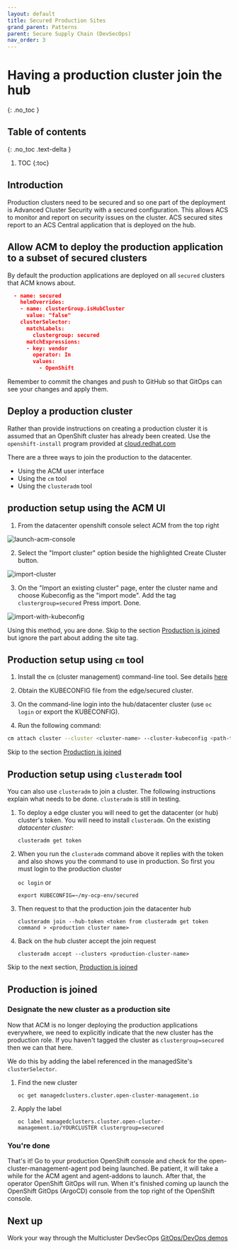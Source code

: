 ```yaml
---
layout: default
title: Secured Production Sites
grand_parent: Patterns
parent: Secure Supply Chain (DevSecOps)
nav_order: 3
---
```


# Having a production cluster join the hub

{: .no_toc }

## Table of contents

{: .no_toc .text-delta }

1. TOC
{:toc}

## Introduction

Production clusters need to be secured and so one part of the deployment is Advanced Cluster Security with a secured configuration. This allows ACS to monitor and report on security issues on the cluster. ACS secured sites report to an ACS Central application that is deployed on the hub.

## Allow ACM to deploy the production application to a subset of secured clusters

By default the production applications are deployed on all `secured` clusters that ACM knows about.

```json
  - name: secured
    helmOverrides:
    - name: clusterGroup.isHubCluster
      value: "false"
    clusterSelector:
      matchLabels:
        clustergroup: secured
      matchExpressions:
      - key: vendor
        operator: In
        values:
          - OpenShift
```

Remember to commit the changes and push to GitHub so that GitOps can see
your changes and apply them.

## Deploy a production cluster

Rather than provide instructions on creating a production cluster it is assumed
that an OpenShift cluster has already been created. Use the `openshift-install` program provided at [cloud.redhat.com](https://console.redhat.com/openshift/create "Create an OpenShift cluster")

There are a three ways to join the production to the datacenter.

* Using the ACM user interface
* Using the `cm` tool
* Using the `clusteradm` tool

## production setup using the ACM UI

1. From the datacenter openshift console select ACM from the top right

![launch-acm-console](/images/launch-acm-console.png "Launch ACM console")

2. Select the "Import cluster" option beside the highlighted Create Cluster button.

![import-cluster](/images/import-cluster.png "Select Import cluster")

3. On the "Import an existing cluster" page, enter the cluster name and choose Kubeconfig as the "import mode". Add the tag `clustergroup=secured` Press import. Done.

![import-with-kubeconfig](/images/import-with-kubeconfig.png "Import using kubeconfig")

Using this method, you are done. Skip to the section [Production is joined](#production-is-joined) but ignore the part about adding the site tag.

## Production setup using `cm` tool

1. Install the `cm` (cluster management) command-line tool. See details [here](https://github.com/open-cluster-management/cm-cli/#installation)

1. Obtain the KUBECONFIG file from the edge/secured cluster.

1. On the command-line login into the hub/datacenter cluster (use `oc login` or export the KUBECONFIG).

1. Run the following command:

```sh
cm attach cluster --cluster <cluster-name> --cluster-kubeconfig <path-to-KUBECONFIG>
```

Skip to the section [Production is joined](#production-is-joined)

## Production setup using `clusteradm` tool

You can also use `clusteradm` to join a cluster. The following instructions explain what needs to be done. `clusteradm` is still in testing.

1. To deploy a edge cluster you will need to get the datacenter (or hub) cluster's token. You will need to install `clusteradm`.  On the existing *datacenter cluster*:

   `clusteradm get token`

1. When you run the `clusteradm` command above it replies with the token and also shows you the command to use in production. So first you must login to the production cluster

   `oc login`
   or

   `export KUBECONFIG=~/my-ocp-env/secured`

1. Then request to that the production join the datacenter hub

   `clusteradm join --hub-token <token from clusteradm get token command > <production cluster name>`

1. Back on the hub cluster accept the join request

   `clusteradm accept --clusters <production-cluster-name>`

Skip to the next section, [Production is joined](#production-is-joined)

## Production is joined

### Designate the new cluster as a production site

Now that ACM is no longer deploying the production applications everywhere, we need
to explicitly indicate that the new cluster has the production role. If you haven't tagged the cluster as `clustergroup=secured` then we can that here.

We do this by adding the label referenced in the managedSite's `clusterSelector`.

1. Find the new cluster

   `oc get managedclusters.cluster.open-cluster-management.io`

1. Apply the label

   `oc label managedclusters.cluster.open-cluster-management.io/YOURCLUSTER clustergroup=secured`

### You're done

That's it! Go to your production OpenShift console and check for the open-cluster-management-agent pod being launched. Be patient, it will take a while for the ACM agent and agent-addons to launch. After that, the operator OpenShift GitOps will run. When it's finished coming up launch the OpenShift GitOps (ArgoCD) console from the top right of the OpenShift console.

## Next up

Work your way through the Multicluster DevSecOps [GitOps/DevOps demos](/multiclustr-devsecops/application)
